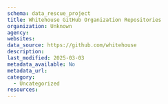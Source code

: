 ```yaml
---
schema: data_rescue_project 
title: Whitehouse GitHub Organization Repositories
organization: Unknown
agency: 
websites: 
data_source: https://github.com/whitehouse
description: 
last_modified: 2025-03-03
metadata_available: No
metadata_url: 
category:
  - Uncategorized
resources:
---
```

